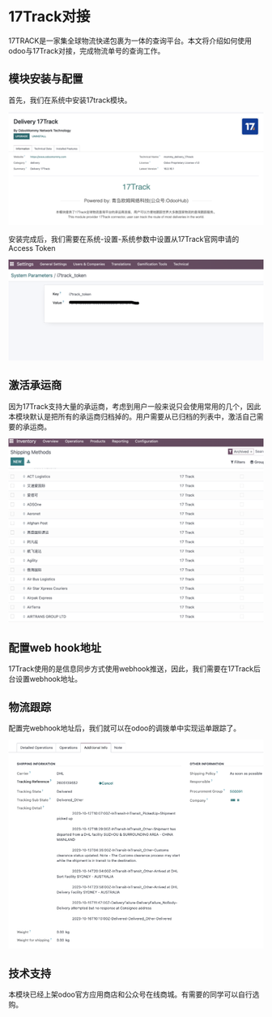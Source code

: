 # 17Track对接

17TRACK是一家集全球物流快递包裹为一体的查询平台。本文将介绍如何使用odoo与17Track对接，完成物流单号的查询工作。

## 模块安装与配置

首先，我们在系统中安装17track模块。

![17track](./images/17track.png)

安装完成后，我们需要在系统-设置-系统参数中设置从17Track官网申请的Access Token

![17token](./images/17token.png)

## 激活承运商

因为17Track支持大量的承运商，考虑到用户一般来说只会使用常用的几个，因此本模块默认是把所有的承运商归档掉的。用户需要从已归档的列表中，激活自己需要的承运商。

![archived](./images/archived.png)

## 配置web hook地址

17Track使用的是信息同步方式使用webhook推送，因此，我们需要在17Track后台设置webhook地址。

## 物流跟踪

配置完webhook地址后，我们就可以在odoo的调拨单中实现运单跟踪了。

![17track](./images/17track2.png)


## 技术支持

本模块已经上架odoo官方应用商店和公众号在线商城。有需要的同学可以自行选购。